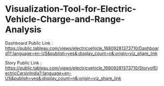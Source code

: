 # Visualization-Tool-for-Electric-Vehicle-Charge-and-Range-Analysis


Dashboard Public Link : https://public.tableau.com/views/electricvehicle_16809281373710/Dashboard1?:language=en-US&publish=yes&:display_count=n&:origin=viz_share_link



Story Public Link : https://public.tableau.com/views/electricvehicle_16809281373710/StoryofElectricCarsinIndia?:language=en-US&publish=yes&:display_count=n&:origin=viz_share_link
